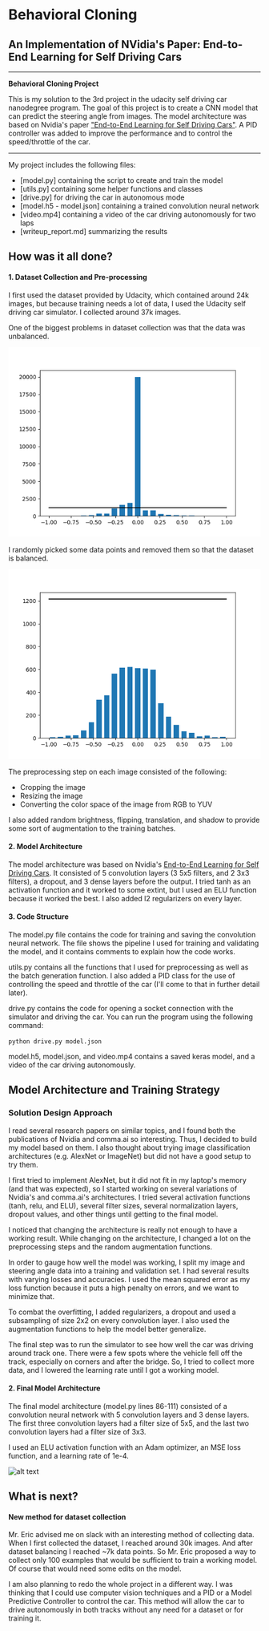 # **Behavioral Cloning** 
## An Implementation of NVidia's Paper: **End-to-End Learning for Self Driving Cars**

---

**Behavioral Cloning Project**

This is my solution to the 3rd project in the udacity self driving car nanodegree program. The goal of this project is to create a CNN model that can predict the steering angle from images. The model architecture was based on Nvidia's paper ["End-to-End Learning for Self Driving Cars"](https://arxiv.org/abs/1604.07316). A PID controller was added to improve the performance and to control the speed/throttle of the car.

[//]: # (Image References)

[image1]: ./images/Figure_1.png "Unbalanced Dataset"
[image2]: ./images/Figure_2.png "Balanced Dataset"
[image3]: ./images/architecture.png "Nvidia Architecture"

---

My project includes the following files:
* [model.py] containing the script to create and train the model
* [utils.py] containing some helper functions and classes
* [drive.py] for driving the car in autonomous mode
* [model.h5 - model.json] containing a trained convolution neural network
* [video.mp4] containing a video of the car driving autonomously for two laps
* [writeup_report.md] summarizing the results

## How was it all done?

#### 1. Dataset Collection and Pre-processing
I first used the dataset provided by Udacity, which contained around 24k images, but because training needs a lot of data, I used the Udacity self driving car simulator. I collected around 37k images.

One of the biggest problems in dataset collection was that the data was unbalanced.

![alttext][image1]

I randomly picked some data points and removed them so that the dataset is balanced.

![alttext][image2]

The preprocessing step on each image consisted of the following:
* Cropping the image
* Resizing the image
* Converting the color space of the image from RGB to YUV

I also added random brightness, flipping, translation, and shadow to provide some sort of augmentation to the training batches.

#### 2. Model Architecture
The model architecture was based on Nvidia's [End-to-End Learning for Self Driving Cars](https://arxiv.org/abs/1604.07316). It consisted of 5 convolution layers (3 5x5 filters, and 2 3x3 filters), a dropout, and 3 dense layers before the output. I tried tanh as an activation function and it worked to some extint, but I used an ELU function because it worked the best. I also added l2 regularizers on every layer.

#### 3. Code Structure

The model.py file contains the code for training and saving the convolution neural network. The file shows the pipeline I used for training and validating the model, and it contains comments to explain how the code works.

utils.py contains all the functions that I used for preprocessing as well as the batch generation function. I also added a PID class for the use of controlling the speed and throttle of the car (I'll come to that in further detail later).

drive.py contains the code for opening a socket connection with the simulator and driving the car. You can run the program using the following command:

```python drive.py model.json```

model.h5, model.json, and video.mp4 contains a saved keras model, and a video of the car driving autonomously.

## Model Architecture and Training Strategy

### Solution Design Approach

I read several research papers on similar topics, and I found both the publications of Nvidia and comma.ai so interesting. Thus, I decided to build my model based on them. I also thought about trying image classification architectures (e.g. AlexNet or ImageNet) but did not have a good setup to try them.
 
I first tried to implement AlexNet, but it did not fit in my laptop's memory (and that was expected), so I started working on several variations of Nvidia's and comma.ai's architectures. I tried several activation functions (tanh, relu, and ELU), several filter sizes, several normalization layers, dropout values, and other things until getting to the final model.

I noticed that changing the architecture is really not enough to have a working result. While changing on the architecture, I changed a lot on the preprocessing steps and the random augmentation functions.

In order to gauge how well the model was working, I split my image and steering angle data into a training and validation set. I had several results with varying losses and accuracies. I used the mean squared error as my loss function because it puts a high penalty on errors, and we want to minimize that.

To combat the overfitting, I added regularizers, a dropout and used a subsampling of size 2x2 on every convolution layer. I also used the augmentation functions to help the model better generalize.

The final step was to run the simulator to see how well the car was driving around track one. There were a few spots where the vehicle fell off the track, especially on corners and after the bridge. So, I tried to collect more data, and I lowered the learning rate until I got a working model.

#### 2. Final Model Architecture

The final model architecture (model.py lines 86-111) consisted of a convolution neural network with 5 convolution layers and 3 dense layers. The first three convolution layers had a filter size of 5x5, and the last two convolution layers had a filter size of 3x3.

I used an ELU activation function with an Adam optimizer, an MSE loss function, and a learning rate of 1e-4.

![alt text][image3]

## What is next?

#### New method for dataset collection
Mr. Eric advised me on slack with an interesting method of collecting data. When I first collected the dataset, I reached around 30k images. And after dataset balancing I reached ~7k data points. So Mr. Eric proposed a way to collect only 100 examples that would be sufficient to train a working model. Of course that would need some edits on the model. 

I am also planning to redo the whole project in a different way. I was thinking that I could use computer vision techniques and a PID or a Model Predictive Controller to control the car. This method will allow the car to drive autonomously in both tracks without any need for a dataset or for training it.
